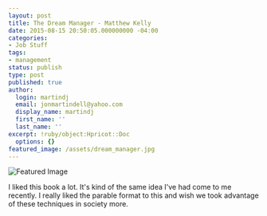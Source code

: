 ```yaml
---
layout: post
title: The Dream Manager - Matthew Kelly
date: 2015-08-15 20:50:05.000000000 -04:00
categories:
- Job Stuff
tags:
- management
status: publish
type: post
published: true
author:
  login: martindj
  email: jonmartindell@yahoo.com
  display_name: martindj
  first_name: ''
  last_name: ''
excerpt: !ruby/object:Hpricot::Doc
  options: {}
featured_image: /assets/dream_manager.jpg
---
```

![Featured Image]({{page.featured_image}})

I liked this book a lot. It's kind of the same idea I've had come to me recently. I really liked the parable format to this and wish we took advantage of these techniques in society more.
